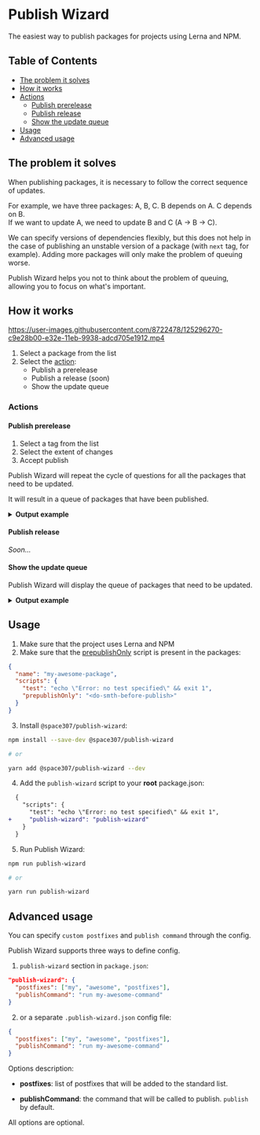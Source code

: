 # Publish Wizard

The easiest way to publish packages for projects using Lerna and NPM.

## Table of Contents

- [The problem it solves](#the-problem-it-solves)
- [How it works](#how-it-works)
- [Actions](#actions)
  - [Publish prerelease](#publish-prerelease)
  - [Publish release](#publish-release)
  - [Show the update queue](#show-the-update-queue)
- [Usage](#usage)
- [Advanced usage](#advanced-usage)

## The problem it solves

When publishing packages, it is necessary to follow the correct sequence of updates.

For example, we have three packages: A, B, C. B depends on A. C depends on B.<br />
If we want to update A, we need to update B and C (A -> B -> C).

We can specify versions of dependencies flexibly, but this does not help in the case of publishing an unstable version of a package (with `next` tag, for example). Adding more packages will only make the problem of queuing worse.

Publish Wizard helps you not to think about the problem of queuing, allowing you to focus on what's important.

## How it works

https://user-images.githubusercontent.com/8722478/125296270-c9e28b00-e32e-11eb-9938-adcd705e1912.mp4

1. Select a package from the list
1. Select the [action](#actions):
   - Publish a prerelease
   - Publish a release (soon)
   - Show the update queue

### Actions

#### Publish prerelease

1. Select a tag from the list
2. Select the extent of changes
3. Accept publish

Publish Wizard will repeat the cycle of questions for all the packages that need to be updated.

It will result in a queue of packages that have been published.

<details><summary><b>Output example</b></summary>

```sh
Published packages:

1. my-awesome-package@1.0.0-next.3
2. kitty@3.0.2-alpha.0
3. mushroom@7.1.3-nightly.4
```

</details>

#### Publish release

_Soon..._

#### Show the update queue

Publish Wizard will display the queue of packages that need to be updated.

<details><summary><b>Output example</b></summary>

```sh
Bump packages in order:

1. my-awesome-package
2. kitty
3. mushroom
5. sandbox
```

</details>

## Usage

1. Make sure that the project uses Lerna and NPM
2. Make sure that the [prepublishOnly](https://docs.npmjs.com/cli/v7/using-npm/scripts#life-cycle-scripts) script is present in the packages:

```json
{
  "name": "my-awesome-package",
  "scripts": {
    "test": "echo \"Error: no test specified\" && exit 1",
    "prepublishOnly": "<do-smth-before-publish>"
  }
}
```

3. Install `@space307/publish-wizard`:

```sh
npm install --save-dev @space307/publish-wizard

# or

yarn add @space307/publish-wizard --dev
```

4. Add the `publish-wizard` script to your **root** package.json:

```diff
  {
    "scripts": {
      "test": "echo \"Error: no test specified\" && exit 1",
+     "publish-wizard": "publish-wizard"
    }
  }
```

5. Run Publish Wizard:

```sh
npm run publish-wizard

# or

yarn run publish-wizard
```

## Advanced usage

You can specify `custom postfixes` and `publish command` through the config.

Publish Wizard supports three ways to define config.

1. `publish-wizard` section in `package.json`:

```json
"publish-wizard": {
  "postfixes": ["my", "awesome", "postfixes"],
  "publishCommand": "run my-awesome-command"
}
```

2. or a separate `.publish-wizard.json` config file:

```json
{
  "postfixes": ["my", "awesome", "postfixes"],
  "publishCommand": "run my-awesome-command"
}
```

Options description:

- **postfixes**: list of postfixes that will be added to the standard list.

- **publishCommand**: the command that will be called to publish. `publish` by default.

All options are optional.
